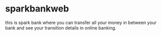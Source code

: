 # sparkbankweb
this is spark bank where you can transfer all your money in between your bank and see your transition details in online banking.
